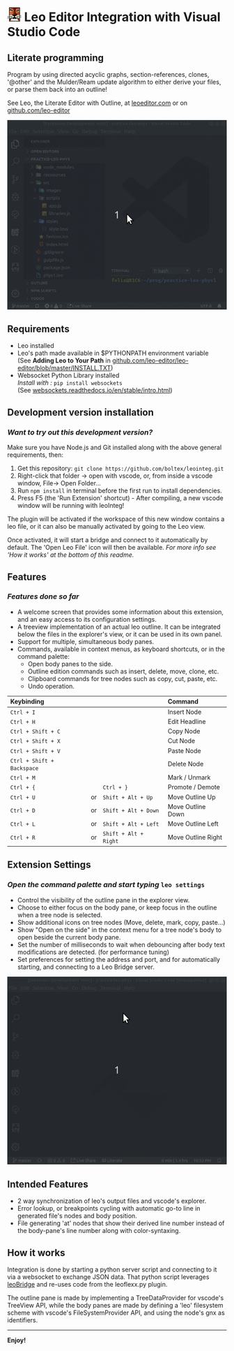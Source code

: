 # ![LeoEditor](resources/leoapp.png) Leo Editor Integration with Visual Studio Code

## Literate programming

Program by using directed acyclic graphs, section-references, clones, '@other' and the Mulder/Ream update algorithm to either derive your files, or parse them back into an outline!

See Leo, the Literate Editor with Outline, at [leoeditor.com](https://leoeditor.com/) or on [github.com/leo-editor](https://github.com/leo-editor/leo-editor)

![Screenshot](resources/animated-screenshot.gif)

## Requirements

- Leo installed
- Leo's path made available in \$PYTHONPATH environment variable\
  (See **Adding Leo to Your Path** in [github.com/leo-editor/leo-editor/blob/master/INSTALL.TXT](https://github.com/leo-editor/leo-editor/blob/master/INSTALL.TXT#L126))
- Websocket Python Library installed\
  _Install with :_ `pip install websockets`\
  (See [websockets.readthedocs.io/en/stable/intro.html](https://websockets.readthedocs.io/en/stable/intro.html))

## Development version installation

### _Want to try out this development version?_

Make sure you have Node.js and Git installed along with the above general requirements, then:

1. Get this repository: `git clone https://github.com/boltex/leointeg.git`
2. Right-click that folder -> open with vscode, or, from inside a vscode window, File-> Open Folder...
3. Run `npm install` in terminal before the first run to install dependencies.
4. Press F5 (the 'Run Extension' shortcut) - After compiling, a new vscode window will be running with leoInteg!

The plugin will be activated if the workspace of this new window contains a leo file, or it can also be manually activated by going to the Leo view.

Once activated, it will start a bridge and connect to it automatically by default. The 'Open Leo File' icon will then be available. _For more info see 'How it works' at the bottom of this readme._

## Features

### _Features done so far_

- A welcome screen that provides some information about this extension, and an easy access to its configuration settings.
- A treeview implementation of an actual leo outline. It can be integrated below the files in the explorer's view, or it can be used in its own panel.
- Support for multiple, simultaneous body panes.
- Commands, available in context menus, as keyboard shortcuts, or in the command palette:
  - Open body panes to the side.
  - Outline edition commands such as insert, delete, move, clone, etc.
  - Clipboard commands for tree nodes such as copy, cut, paste, etc.
  - Undo operation.

| Keybinding                 |      |                       | Command            |
| :------------------------- | :--- | :-------------------- | :----------------- |
| `Ctrl + I`                 |      |                       | Insert Node        |
| `Ctrl + H`                 |      |                       | Edit Headline      |
| `Ctrl + Shift + C`         |      |                       | Copy Node          |
| `Ctrl + Shift + X`         |      |                       | Cut Node           |
| `Ctrl + Shift + V`         |      |                       | Paste Node         |
| `Ctrl + Shift + Backspace` |      |                       | Delete Node        |
| `Ctrl + M`                 |      |                       | Mark / Unmark      |
| `Ctrl + {`                 |      | `Ctrl + }`            | Promote / Demote   |
| `Ctrl + U`                 | or   | `Shift + Alt + Up`    | Move Outline Up    |
| `Ctrl + D`                 | or   | `Shift + Alt + Down`  | Move Outline Down  |
| `Ctrl + L`                 | or   | `Shift + Alt + Left`  | Move Outline Left  |
| `Ctrl + R`                 | or   | `Shift + Alt + Right` | Move Outline Right |

## Extension Settings

### _Open the command palette and start typing_ `leo settings`

- Control the visibility of the outline pane in the explorer view.
- Choose to either focus on the body pane, or keep focus in the outline when a tree node is selected.
- Show additional icons on tree nodes (Move, delete, mark, copy, paste...)
- Show "Open on the side" in the context menu for a tree node's body to open beside the current body pane.
- Set the number of milliseconds to wait when debouncing after body text modifications are detected. (for performance tuning)
- Set preferences for setting the address and port, and for automatically starting, and connecting to a Leo Bridge server.

![Settings](resources/welcome-settings.gif)

## Intended Features

- 2 way synchronization of leo's output files and vscode's explorer.
- Error lookup, or breakpoints cycling with automatic go-to line in generated file's nodes and body position.
- File generating 'at' nodes that show their derived line number instead of the body-pane's line number along with color-syntaxing.

## How it works

Integration is done by starting a python server script and connecting to it via a websocket to exchange JSON data. That python script leverages [leoBridge](https://leoeditor.com/leoBridge.html) and re-uses code from the leoflexx.py plugin.

The outline pane is made by implementing a TreeDataProvider for vscode's TreeView API, while the body panes are made by defining a 'leo' filesystem scheme with vscode's FileSystemProvider API, and using the node's gnx as identifiers.

---

**Enjoy!**
